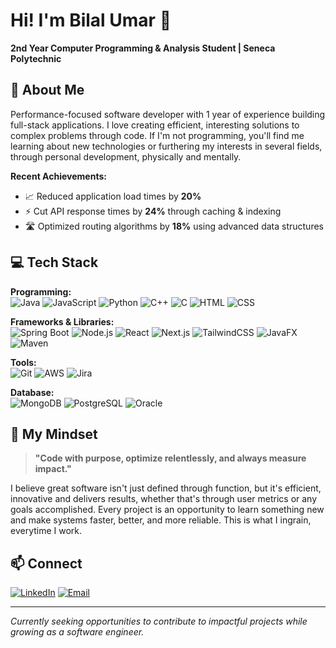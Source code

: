 # Hi! I'm Bilal Umar 👋

**2nd Year Computer Programming & Analysis Student | Seneca Polytechnic**  


## 🚀 About Me

Performance-focused software developer with 1 year of experience building full-stack applications. I love creating efficient, interesting solutions to complex problems through code. If I'm not programming, you'll find me learning about new technologies or furthering my interests in several fields, through personal development, physically and mentally.

**Recent Achievements:**
- 📈 Reduced application load times by **20%**
- ⚡ Cut API response times by **24%** through caching & indexing
- 🛣️ Optimized routing algorithms by **18%** using advanced data structures

## 💻 Tech Stack

**Programming:**  
![Java](https://img.shields.io/badge/Java-ED8B00?style=flat&logo=java&logoColor=white)
![JavaScript](https://img.shields.io/badge/JavaScript-F7DF1E?style=flat&logo=javascript&logoColor=black)
![Python](https://img.shields.io/badge/Python-3776AB?style=flat&logo=python&logoColor=white)
![C++](https://img.shields.io/badge/C++-00599C?style=flat&logo=c%2B%2B&logoColor=white)
![C](https://img.shields.io/badge/C-00599C?style=flat&logo=c&logoColor=white)
![HTML](https://img.shields.io/badge/HTML-E34F26?style=flat&logo=html5&logoColor=white)
![CSS](https://img.shields.io/badge/CSS-1572B6?style=flat&logo=css3&logoColor=white)

**Frameworks & Libraries:**  
![Spring Boot](https://img.shields.io/badge/Spring_Boot-6DB33F?style=flat&logo=spring-boot&logoColor=white)
![Node.js](https://img.shields.io/badge/Node.js-43853D?style=flat&logo=node.js&logoColor=white)
![React](https://img.shields.io/badge/React-61DAFB?style=flat&logo=react&logoColor=black)
![Next.js](https://img.shields.io/badge/Next.js-000000?style=flat&logo=next.js&logoColor=white)
![TailwindCSS](https://img.shields.io/badge/Tailwind_CSS-38B2AC?style=flat&logo=tailwind-css&logoColor=white)
![JavaFX](https://img.shields.io/badge/JavaFX-ED8B00?style=flat&logo=java&logoColor=white)
![Maven](https://img.shields.io/badge/Maven-C71A36?style=flat&logo=apache-maven&logoColor=white)

**Tools:**  
![Git](https://img.shields.io/badge/Git-F05032?style=flat&logo=git&logoColor=white)
![AWS](https://img.shields.io/badge/AWS-232F3E?style=flat&logo=amazon-aws&logoColor=white)
![Jira](https://img.shields.io/badge/Jira-0052CC?style=flat&logo=jira&logoColor=white)

**Database:**  
![MongoDB](https://img.shields.io/badge/MongoDB-4EA94B?style=flat&logo=mongodb&logoColor=white)
![PostgreSQL](https://img.shields.io/badge/PostgreSQL-316192?style=flat&logo=postgresql&logoColor=white)
![Oracle](https://img.shields.io/badge/Oracle-F80000?style=flat&logo=oracle&logoColor=white)

## 🎯 My Mindset

> **"Code with purpose, optimize relentlessly, and always measure impact."**

I believe great software isn't just defined through function, but it's efficient, innovative and delivers results, whether that's through user metrics or any goals accomplished. Every project is an opportunity to learn something new and make systems faster, better, and more reliable. This is what I ingrain, everytime I work.

## 📫 Connect

[![LinkedIn](https://img.shields.io/badge/LinkedIn-0077B5?style=flat&logo=linkedin&logoColor=white)](https://linkedin.com/in/bmar1/)
[![Email](https://img.shields.io/badge/Email-D14836?style=flat&logo=gmail&logoColor=white)](mailto:bilalu4540@gmail.com)

---

*Currently seeking opportunities to contribute to impactful projects while growing as a software engineer.*
